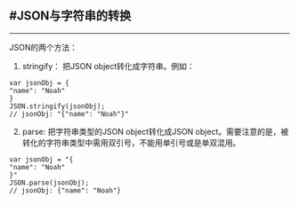 #JSON与字符串的转换
---

---
JSON的两个方法：
1. stringify： 把JSON object转化成字符串。例如：
```
var jsonObj = {
"name": "Noah"
}
JSON.stringify(jsonObj);
// jsonObj: "{"name": "Noah"}"
```
2. parse: 把字符串类型的JSON object转化成JSON object。需要注意的是，被转化的字符串类型中需用双引号，不能用单引号或是单双混用。
```
var jsonObj = "{
"name": "Noah"
}"
JSON.parse(jsonObj);
// jsonObj: {"name": "Noah"}
```
